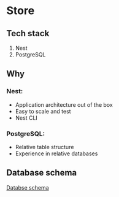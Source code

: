 # Store
## Tech stack
<ol>
  <li>Nest</li>
  <li>PostgreSQL</li>
</ol>

## Why
### Nest: 
<ul>
  <li>Application architecture out of the box</li>
  <li>Easy to scale and test</li>
  <li>Nest CLI</li>
</ul>

### PostgreSQL:
<ul>
  <li>Relative table structure</li>
  <li>Experience in relative databases</li>
</ul>

## Database schema
[Databse schema](docs/db_schema.png)